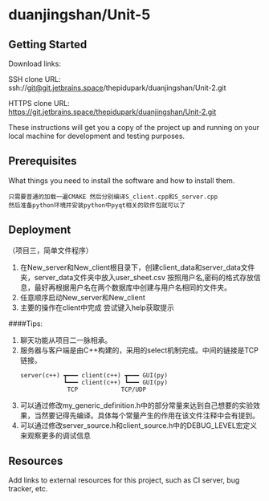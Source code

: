 # duanjingshan/Unit-5



## Getting Started

Download links:

SSH clone URL: ssh://git@git.jetbrains.space/thepidupark/duanjingshan/Unit-2.git

HTTPS clone URL: https://git.jetbrains.space/thepidupark/duanjingshan/Unit-2.git



These instructions will get you a copy of the project up and running on your local machine for development and testing purposes.

## Prerequisites

What things you need to install the software and how to install them.

```
只需要普通的加载一遍CMAKE 然后分别编译S_client.cpp和S_server.cpp 
然后准备python环境并安装python中pyqt相关的软件包就可以了
```

## Deployment
（项目三，简单文件程序）
1. 在New_server和New_client根目录下，创建client_data和server_data文件夹，server_data文件夹中放入user_sheet.csv 按照用户名,密码的格式存放信息，最好再根据用户名在两个数据库中创建与用户名相同的文件夹。
2. 任意顺序启动New_server和New_client
3. 主要的操作在client中完成 尝试键入help获取提示

####Tips:
1. 聊天功能从项目二一脉相承。
2. 服务器与客户端是由C++构建的，采用的select机制完成。中间的链接是TCP链接。
   ```
   server(c++) ┳━━━ client(c++) ┳━━━ GUI(py)
               ┗━━━ client(c++) ┗━━━ GUI(py)
                TCP            TCP/UDP
   ```
3. 可以通过修改my_generic_definition.h中的部分常量来达到自己想要的实验效果，当然要记得先编译。具体每个常量产生的作用在该文件注释中会有提到。
4. 可以通过修改server_source.h和client_source.h中的DEBUG_LEVEL宏定义来观察更多的调试信息
## Resources

Add links to external resources for this project, such as CI server, bug tracker, etc.
